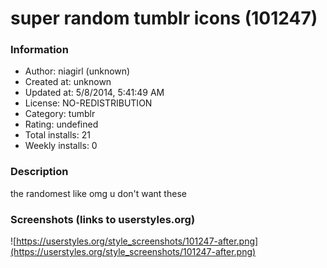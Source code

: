 # super random tumblr icons (101247)

### Information
- Author: niagirl (unknown)
- Created at: unknown
- Updated at: 5/8/2014, 5:41:49 AM
- License: NO-REDISTRIBUTION
- Category: tumblr
- Rating: undefined
- Total installs: 21
- Weekly installs: 0


### Description
the randomest like omg u don't want these


### Screenshots (links to userstyles.org)
![https://userstyles.org/style_screenshots/101247-after.png](https://userstyles.org/style_screenshots/101247-after.png)


